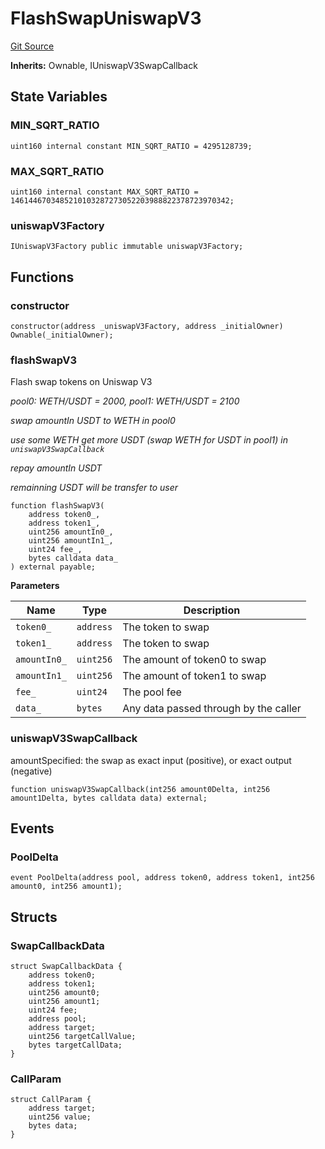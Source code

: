# FlashSwapUniswapV3
[Git Source](https://github.com/EthanOK/swap-token/blob/13da3d986885cf1b59d407dc04bcb82ebe6d3dc8/src/FlashSwapUniswapV3.sol)

**Inherits:**
Ownable, IUniswapV3SwapCallback


## State Variables
### MIN_SQRT_RATIO

```solidity
uint160 internal constant MIN_SQRT_RATIO = 4295128739;
```


### MAX_SQRT_RATIO

```solidity
uint160 internal constant MAX_SQRT_RATIO = 1461446703485210103287273052203988822378723970342;
```


### uniswapV3Factory

```solidity
IUniswapV3Factory public immutable uniswapV3Factory;
```


## Functions
### constructor


```solidity
constructor(address _uniswapV3Factory, address _initialOwner) Ownable(_initialOwner);
```

### flashSwapV3

Flash swap tokens on Uniswap V3

*pool0: WETH/USDT = 2000, pool1: WETH/USDT = 2100*

*swap amountIn USDT to WETH in pool0*

*use some WETH get more USDT (swap WETH for USDT in pool1) in `uniswapV3SwapCallback`*

*repay amountIn USDT*

*remainning USDT will be transfer to user*


```solidity
function flashSwapV3(
    address token0_,
    address token1_,
    uint256 amountIn0_,
    uint256 amountIn1_,
    uint24 fee_,
    bytes calldata data_
) external payable;
```
**Parameters**

|Name|Type|Description|
|----|----|-----------|
|`token0_`|`address`|The token to swap|
|`token1_`|`address`|The token to swap|
|`amountIn0_`|`uint256`|The amount of token0 to swap|
|`amountIn1_`|`uint256`|The amount of token1 to swap|
|`fee_`|`uint24`|The pool fee|
|`data_`|`bytes`|Any data passed through by the caller|


### uniswapV3SwapCallback

amountSpecified: the swap as exact input (positive), or exact output (negative)


```solidity
function uniswapV3SwapCallback(int256 amount0Delta, int256 amount1Delta, bytes calldata data) external;
```

## Events
### PoolDelta

```solidity
event PoolDelta(address pool, address token0, address token1, int256 amount0, int256 amount1);
```

## Structs
### SwapCallbackData

```solidity
struct SwapCallbackData {
    address token0;
    address token1;
    uint256 amount0;
    uint256 amount1;
    uint24 fee;
    address pool;
    address target;
    uint256 targetCallValue;
    bytes targetCallData;
}
```

### CallParam

```solidity
struct CallParam {
    address target;
    uint256 value;
    bytes data;
}
```

